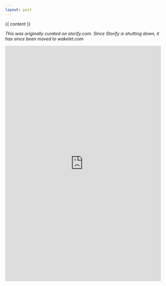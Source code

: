```yaml
---
layout: post
---
```


{{ content }}

<i>This was originally curated on storify.com. Since Storify is shutting down, it has since been moved to wakelet.com</i>

<iframe class="wakeletEmbed" width="100%" height="760" src="https://embed.wakelet.com/wakes/{{ page.wakelet_id }}/list" style="border: none"></iframe><!-- Please only call https://embed-assets.wakelet.com/wakelet-embed.js once per page --><script src="https://embed-assets.wakelet.com/wakelet-embed.js" charset="UTF-8"></script>